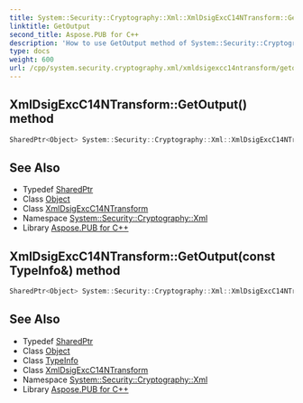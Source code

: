 ```yaml
---
title: System::Security::Cryptography::Xml::XmlDsigExcC14NTransform::GetOutput method
linktitle: GetOutput
second_title: Aspose.PUB for C++
description: 'How to use GetOutput method of System::Security::Cryptography::Xml::XmlDsigExcC14NTransform class in C++.'
type: docs
weight: 600
url: /cpp/system.security.cryptography.xml/xmldsigexcc14ntransform/getoutput/
---
```

## XmlDsigExcC14NTransform::GetOutput() method




```cpp
SharedPtr<Object> System::Security::Cryptography::Xml::XmlDsigExcC14NTransform::GetOutput() override
```

## See Also

* Typedef [SharedPtr](../../../system/sharedptr/)
* Class [Object](../../../system/object/)
* Class [XmlDsigExcC14NTransform](../)
* Namespace [System::Security::Cryptography::Xml](../../)
* Library [Aspose.PUB for C++](../../../)
## XmlDsigExcC14NTransform::GetOutput(const TypeInfo\&) method




```cpp
SharedPtr<Object> System::Security::Cryptography::Xml::XmlDsigExcC14NTransform::GetOutput(const TypeInfo &type) override
```

## See Also

* Typedef [SharedPtr](../../../system/sharedptr/)
* Class [Object](../../../system/object/)
* Class [TypeInfo](../../../system/typeinfo/)
* Class [XmlDsigExcC14NTransform](../)
* Namespace [System::Security::Cryptography::Xml](../../)
* Library [Aspose.PUB for C++](../../../)
